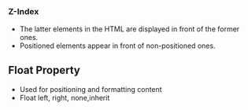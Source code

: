 ## 

### Z-Index
- The latter elements in the HTML are displayed in front of the former ones.
- Positioned elements appear in front of non-positioned ones.

## Float Property
- Used for positioning and formatting content
- Float left, right, none,inherit